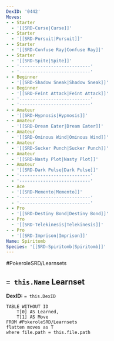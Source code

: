 ```yaml
---
DexID: '0442'
Moves:
- - Starter
  - '[[SRD-Curse|Curse]]'
- - Starter
  - '[[SRD-Pursuit|Pursuit]]'
- - Starter
  - '[[SRD-Confuse Ray|Confuse Ray]]'
- - Starter
  - '[[SRD-Spite|Spite]]'
- - '---------------------------'
  - '---------------------------'
- - Beginner
  - '[[SRD-Shadow Sneak|Shadow Sneak]]'
- - Beginner
  - '[[SRD-Feint Attack|Feint Attack]]'
- - '---------------------------'
  - '---------------------------'
- - Amateur
  - '[[SRD-Hypnosis|Hypnosis]]'
- - Amateur
  - '[[SRD-Dream Eater|Dream Eater]]'
- - Amateur
  - '[[SRD-Ominous Wind|Ominous Wind]]'
- - Amateur
  - '[[SRD-Sucker Punch|Sucker Punch]]'
- - Amateur
  - '[[SRD-Nasty Plot|Nasty Plot]]'
- - Amateur
  - '[[SRD-Dark Pulse|Dark Pulse]]'
- - '---------------------------'
  - '---------------------------'
- - Ace
  - '[[SRD-Memento|Memento]]'
- - '---------------------------'
  - '---------------------------'
- - Pro
  - '[[SRD-Destiny Bond|Destiny Bond]]'
- - Pro
  - '[[SRD-Telekinesis|Telekinesis]]'
- - Pro
  - '[[SRD-Imprison|Imprison]]'
Name: Spiritomb
Species: '[[SRD-Spiritomb|Spiritomb]]'
---
```


#PokeroleSRD/Learnsets

## `= this.Name` Learnset

**DexID:** `= this.DexID`

```dataview
TABLE WITHOUT ID
    T[0] AS Learned,
    T[1] AS Move
FROM #PokeroleSRD/Learnsets
flatten moves as T
where file.path = this.file.path
```
